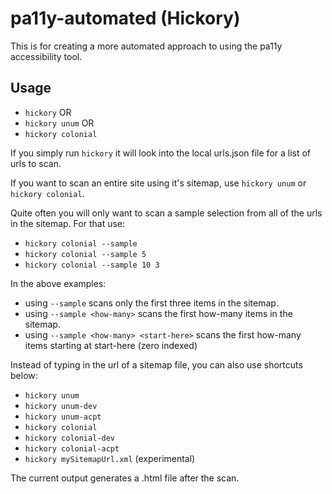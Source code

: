 # pa11y-automated (Hickory)

This is for creating a more automated approach to using the pa11y accessibility tool.

## Usage

* `hickory` OR
* `hickory unum` OR
* `hickory colonial`

If you simply run `hickory` it will look into the local urls.json file for a list of urls to scan.

If you want to scan an entire site using it's sitemap, use `hickory unum` or `hickory colonial`.

Quite often you will only want to scan a sample selection from all of the urls in the sitemap. For that use:

* `hickory colonial --sample`
* `hickory colonial --sample 5`
* `hickory colonial --sample 10 3`

In the above examples:

* using `--sample` scans only the first three items in the sitemap.
* using `--sample <how-many>` scans the first how-many items in the sitemap.
* using `--sample <how-many> <start-here>` scans the first how-many items starting at start-here (zero indexed)

Instead of typing in the url of a sitemap file, you can also use shortcuts below:

* `hickory unum`
* `hickory unum-dev`
* `hickory unum-acpt`
* `hickory colonial`
* `hickory colonial-dev`
* `hickory colonial-acpt`
* `hickory mySitemapUrl.xml` (experimental)

The current output generates a .html file after the scan.
